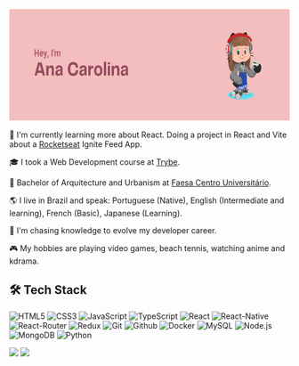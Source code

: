 <img height="200px" src="./header.png">

🌱 I'm currently learning more about React. Doing a project in React and Vite about a <a href='https://www.rocketseat.com.br/'>Rocketseat</a> Ignite Feed App.

🎓 I took a Web Development course at <a href='https://www.betrybe.com/'>Trybe</a>.

💼 Bachelor of Arquitecture and Urbanism at <a href='https://www.faesa.br/'>Faesa Centro Universitário</a>.

🌎 I live in Brazil and speak: Portuguese (Native), English (Intermediate and learning), French (Basic), Japanese (Learning).

🤔 I'm chasing knowledge to evolve my developer career.

🎮 My hobbies are playing video games, beach tennis, watching anime and kdrama.

<h2>🛠 Tech Stack</h2>

![HTML5](https://img.shields.io/badge/HTML5-E34F26?style=for-the-badge&logo=html5&logoColor=white)
![CSS3](https://img.shields.io/badge/CSS3-1572B6?style=for-the-badge&logo=css3&logoColor=white)
![JavaScript](https://img.shields.io/badge/JavaScript-F7DF1E?style=for-the-badge&logo=javascript&logoColor=black)
![TypeScript](https://img.shields.io/badge/TypeScript-007ACC?style=for-the-badge&logo=typescript&logoColor=white)
![React](https://img.shields.io/badge/React-20232A?style=for-the-badge&logo=react&logoColor=61DAFB)
![React-Native](https://img.shields.io/badge/React_Native-20232A?style=for-the-badge&logo=react&logoColor=61DAFB)
![React-Router](https://img.shields.io/badge/React_Router-CA4245?style=for-the-badge&logo=react-router&logoColor=white)
![Redux](https://img.shields.io/badge/Redux-593D88?style=for-the-badge&logo=redux&logoColor=white)
![Git](https://img.shields.io/badge/Git-E34F26?style=for-the-badge&logo=git&logoColor=white)
![Github](https://img.shields.io/badge/GitHub-100000?style=for-the-badge&logo=github&logoColor=white)
![Docker](https://img.shields.io/badge/Docker-2496ED?style=for-the-badge&logo=docker&logoColor=white)
![MySQL](https://img.shields.io/badge/MySQL-00000F?style=for-the-badge&logo=mysql&logoColor=white)
![Node.js](https://img.shields.io/badge/Node.js-43853D?style=for-the-badge&logo=node.js&logoColor=white)
![MongoDB](https://img.shields.io/badge/MongoDB-4EA94B?style=for-the-badge&logo=mongodb&logoColor=white)
![Python](https://img.shields.io/badge/Python-FFD43B?style=for-the-badge&logo=python&logoColor=blue)

<img src="https://github-readme-stats.vercel.app/api?username=aninhabort&theme=omni">

<img src="https://github-readme-stats.vercel.app/api/top-langs/?username=aninhabort&theme=omni">
